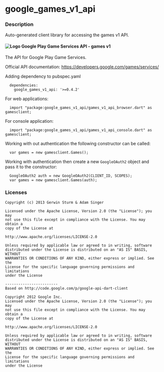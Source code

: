# google_games_v1_api

### Description

Auto-generated client library for accessing the games v1 API.

#### ![Logo](http://www.google.com/images/icons/product/search-16.gif) Google Play Game Services API - games v1

The API for Google Play Game Services.

Official API documentation: https://developers.google.com/games/services/

Adding dependency to pubspec.yaml

```
  dependencies:
    google_games_v1_api: '>=0.4.2'
```

For web applications:

```
  import "package:google_games_v1_api/games_v1_api_browser.dart" as gamesclient;
```

For console application:

```
  import "package:google_games_v1_api/games_v1_api_console.dart" as gamesclient;
```

Working with out authentication the following constructor can be called:

```
  var games = new gamesclient.Games();
```

Working with authentication then create a new `GoogleOAuth2` object and pass it to the constructor:


```
  GoogleOAuth2 auth = new GoogleOAuth2(CLIENT_ID, SCOPES);
  var games = new gamesclient.Games(auth);
```

### Licenses

```
Copyright (c) 2013 Gerwin Sturm & Adam Singer

Licensed under the Apache License, Version 2.0 (the "License"); you may 
not use this file except in compliance with the License. You may obtain a 
copy of the License at

http://www.apache.org/licenses/LICENSE-2.0

Unless required by applicable law or agreed to in writing, software
distributed under the License is distributed on an "AS IS" BASIS, WITHOUT
WARRANTIES OR CONDITIONS OF ANY KIND, either express or implied. See the
License for the specific language governing permissions and limitations 
under the License

------------------------
Based on http://code.google.com/p/google-api-dart-client

Copyright 2012 Google Inc.
Licensed under the Apache License, Version 2.0 (the "License"); you may 
not use this file except in compliance with the License. You may obtain a
copy of the License at

http://www.apache.org/licenses/LICENSE-2.0

Unless required by applicable law or agreed to in writing, software
distributed under the License is distributed on an "AS IS" BASIS, WITHOUT
WARRANTIES OR CONDITIONS OF ANY KIND, either express or implied. See the
License for the specific language governing permissions and limitations 
under the License

```
